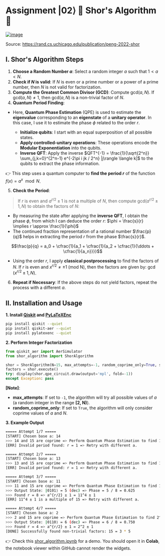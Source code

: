 # Assignment $|02\rangle$ 🔐 Shor's Algorithm 🔐

[![image](https://github.com/18520339/uts-quantum-computing/assets/50880271/e0588281-1148-4acb-a4cd-54fecd46c2ce)](https://rand.cs.uchicago.edu/publication/peng-2022-shor/)

Source: https://rand.cs.uchicago.edu/publication/peng-2022-shor

## I. Shor's Algorithm Steps
1. **Choose a Random Number $a$**: Select a random integer $a$ such that $1 < a < N$.
2. **Check if $N$ is valid**: If $N$ is even or a prime number or a power of a prime number, then $N$ is not valid for factorization.
3. **Compute the Greatest Common Divisor (GCD)**: Compute $\text{gcd}(a, N)$. If $\text{gcd}(a, N) \neq 1$, then $\text{gcd}(a, N)$ is a non-trivial factor of $N$.
4. **Quantum Period Finding**:
- Here, **Quantum Phase Estimation** (QPE) is used to estimate the **eigenvalue** corresponding to an **eigenstate** of a **unitary operator**. In this case, I use it to estimate the phase $\phi$ related to the order $r$.

  - **Initialize qubits**: I start with an equal superposition of all possible states.
  - **Apply controlled-unitary operations**: These operations encode the **Modular Exponentiation** into the qubits.
  - **Inverse QFT**: Apply the inverse $QFT^{-1} = \frac{1}{\sqrt{2^n}} \sum_{j,k=0}^{2^n-1} e^{-2\pi i jk / 2^n} |j\rangle \langle k|$ to the qubits to extract the phase information.

👉 This step uses a quantum computer to **find the period $r$** of the function $f(x) = a^x \mod N$.

5. **Check the Period**: 
> If $r$ is even and $a^{r/2} \pm 1$ is not a multiple of $N$, then compute $\text{gcd}(a^{r/2} \pm 1, N)$ to obtain the factors of $N$:
  - By measuring the state after applying the **inverse QFT**, I obtain the phase $\phi$, from which I can deduce the order $r$: $\phi = \frac{s}{r} \implies r \approx \frac{1}{\phi}$
  - The continued fraction representation of a rational number $\frac{p}{q}$ helps in extracting the period $r$ from the phase $\frac{s}{r}$.

  $$\frac{p}{q} = a_0 + \cfrac{1}{a_1 + \cfrac{1}{a_2 + \cfrac{1}{\ddots + \cfrac{1}{a_n}}}}$$

  - Using the order $r$, I apply **classical postprocessing** to find the factors of $N$. If $r$ is even and $x^{r/2} \neq \pm 1 \text{ (mod N)}$, then the factors are given by: $\gcd(x^{r/2} \pm 1, N)$.

6. **Repeat if Necessary**: If the above steps do not yield factors, repeat the process with a different $a$.

## II. Installation and Usage

**1. Install [Qiskit](https://github.com/Qiskit/qiskit) and [PyLaTeXEnc](https://github.com/phfaist/pylatexenc)**
```bash
pip install qiskit --quiet
pip install qiskit-aer --quiet
pip install pylatexenc --quiet
```

**2. Perform Integer Factorization**

```python
from qiskit_aer import AerSimulator
from shor_algorithm import ShorAlgorithm

shor = ShorAlgorithm(N=15, max_attempts=-1, random_coprime_only=True, simulator=AerSimulator())
factors = shor.execute()
try: display(shor.qpe_circuit.draw(output='mpl', fold=-1))
except Exception: pass
```

**[Note]**:
- **max_attempts**: If set to `-1`, the algorithm will try all possible values of $a$ (a random integer in the range **[2, N)**).
- **random_coprime_only**: If set to `True`, the algorithm will only consider coprime values of $a$ and $N$.

**3. Example Output**
```sh
===== Attempt 1/7 =====
[START] Chosen base a: 14
>>> 14 and 15 are coprime => Perform Quantum Phase Estimation to find 14^r - 1 = 0 (MOD 15)
[ERR] Invalid period found: r = 1 => Retry with different a.

===== Attempt 2/7 =====
[START] Chosen base a: 13
>>> 13 and 15 are coprime => Perform Quantum Phase Estimation to find 13^r - 1 = 0 (MOD 15)
[ERR] Invalid period found: r = 1 => Retry with different a.

===== Attempt 3/7 =====
[START] Chosen base a: 11
>>> 11 and 15 are coprime => Perform Quantum Phase Estimation to find 11^r - 1 = 0 (MOD 15)
>>> Output State: |0101⟩ = 5 (dec) => Phase = 5 / 8 = 0.625
>>> Found r = 8 => a^{r/2} ± 1 = 11^4 ± 1
[ERR] 11^4 ± 1 is a multiple of 15 => Retry with different a.

===== Attempt 4/7 =====
[START] Chosen base a: 2
>>> 2 and 15 are coprime => Perform Quantum Phase Estimation to find 2^r - 1 = 0 (MOD 15)
>>> Output State: |0110⟩ = 6 (dec) => Phase = 6 / 8 = 0.750
>>> Found r = 4 => a^{r/2} ± 1 = 2^2 ± 1
[DONE] Successfully found non-trivial factors: 15 = 3 * 5
```
👉 Check this [shor_algorithm.ipynb](./shor_algorithm.ipynb) for a demo. You should open it in **Colab**, the notebook viewer within GitHub cannot render the widgets.
